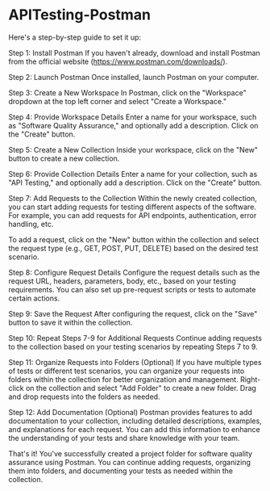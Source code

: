 # APITesting-Postman
Here's a step-by-step guide to set it up:

Step 1: Install Postman
If you haven't already, download and install Postman from the official website (https://www.postman.com/downloads/).

Step 2: Launch Postman
Once installed, launch Postman on your computer.

Step 3: Create a New Workspace
In Postman, click on the "Workspace" dropdown at the top left corner and select "Create a Workspace."

Step 4: Provide Workspace Details
Enter a name for your workspace, such as "Software Quality Assurance," and optionally add a description. Click on the "Create" button.

Step 5: Create a New Collection
Inside your workspace, click on the "New" button to create a new collection.

Step 6: Provide Collection Details
Enter a name for your collection, such as "API Testing," and optionally add a description. Click on the "Create" button.

Step 7: Add Requests to the Collection
Within the newly created collection, you can start adding requests for testing different aspects of the software. For example, you can add requests for API endpoints, authentication, error handling, etc.

To add a request, click on the "New" button within the collection and select the request type (e.g., GET, POST, PUT, DELETE) based on the desired test scenario.

Step 8: Configure Request Details
Configure the request details such as the request URL, headers, parameters, body, etc., based on your testing requirements. You can also set up pre-request scripts or tests to automate certain actions.

Step 9: Save the Request
After configuring the request, click on the "Save" button to save it within the collection.

Step 10: Repeat Steps 7-9 for Additional Requests
Continue adding requests to the collection based on your testing scenarios by repeating Steps 7 to 9.

Step 11: Organize Requests into Folders (Optional)
If you have multiple types of tests or different test scenarios, you can organize your requests into folders within the collection for better organization and management. Right-click on the collection and select "Add Folder" to create a new folder. Drag and drop requests into the folders as needed.

Step 12: Add Documentation (Optional)
Postman provides features to add documentation to your collection, including detailed descriptions, examples, and explanations for each request. You can add this information to enhance the understanding of your tests and share knowledge with your team.

That's it! You've successfully created a project folder for software quality assurance using Postman. You can continue adding requests, organizing them into folders, and documenting your tests as needed within the collection.
